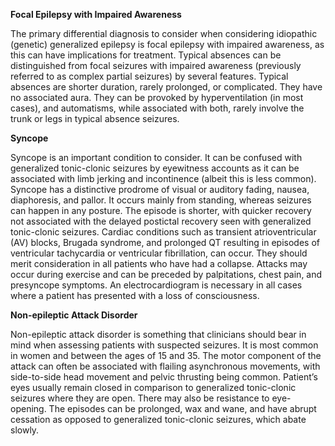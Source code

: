 **Focal Epilepsy with Impaired Awareness**

The primary differential diagnosis to consider when considering idiopathic (genetic) generalized epilepsy is focal epilepsy with impaired awareness, as this can have implications for treatment. Typical absences can be distinguished from focal seizures with impaired awareness (previously referred to as complex partial seizures) by several features. Typical absences are shorter duration, rarely prolonged, or complicated. They have no associated aura. They can be provoked by hyperventilation (in most cases), and automatisms, while associated with both, rarely involve the trunk or legs in typical absence seizures.

**Syncope**

Syncope is an important condition to consider. It can be confused with generalized tonic-clonic seizures by eyewitness accounts as it can be associated with limb jerking and incontinence (albeit this is less common). Syncope has a distinctive prodrome of visual or auditory fading, nausea, diaphoresis, and pallor. It occurs mainly from standing, whereas seizures can happen in any posture. The episode is shorter, with quicker recovery not associated with the delayed postictal recovery seen with generalized tonic-clonic seizures. Cardiac conditions such as transient atrioventricular (AV) blocks, Brugada syndrome, and prolonged QT resulting in episodes of ventricular tachycardia or ventricular fibrillation, can occur. They should merit consideration in all patients who have had a collapse. Attacks may occur during exercise and can be preceded by palpitations, chest pain, and presyncope symptoms. An electrocardiogram is necessary in all cases where a patient has presented with a loss of consciousness.

**Non-epileptic Attack Disorder**

Non-epileptic attack disorder is something that clinicians should bear in mind when assessing patients with suspected seizures. It is most common in women and between the ages of 15 and 35. The motor component of the attack can often be associated with flailing asynchronous movements, with side-to-side head movement and pelvic thrusting being common. Patient’s eyes usually remain closed in comparison to generalized tonic-clonic seizures where they are open. There may also be resistance to eye-opening. The episodes can be prolonged, wax and wane, and have abrupt cessation as opposed to generalized tonic-clonic seizures, which abate slowly.